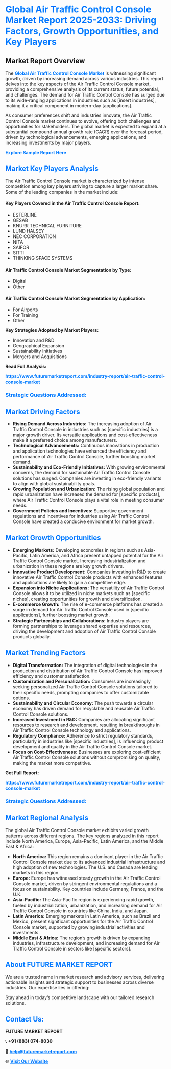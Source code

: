 <h1 style="color: #007BFF;">Global Air Traffic Control Console Market Report 2025-2033: Driving Factors, Growth Opportunities, and Key Players</h1>

<section id="overview">
<h2>Market Report Overview</h2>
<p>The <a href="https://www.futuremarketreport.com/industry-report/air-traffic-control-console-market" style="color: #007BFF; text-decoration: none;"><strong>Global Air Traffic Control Console Market</strong></a> is witnessing significant growth, driven by increasing demand across various industries. This report delves into the key aspects of the Air Traffic Control Console market, providing a comprehensive analysis of its current status, future potential, and challenges. The demand for Air Traffic Control Console has surged due to its wide-ranging applications in industries such as [insert industries], making it a critical component in modern-day [applications].</p>
<p>As consumer preferences shift and industries innovate, the Air Traffic Control Console market continues to evolve, offering both challenges and opportunities for stakeholders. The global market is expected to expand at a substantial compound annual growth rate (CAGR) over the forecast period, driven by technological advancements, emerging applications, and increasing investments by major players.</p>
</section>

<section id="overview">
<p><a href="https://www.futuremarketreport.com/request-sample/reportId=48490" style="color: #007BFF; text-decoration: none;"><strong>Explore Sample Report Here</strong></a></p>
</section>

<section id="key-players">
<h2 style="color: #007BFF;">Market Key Players Analysis</h2>
<p>The Air Traffic Control Console market is characterized by intense competition among key players striving to capture a larger market share. Some of the leading companies in the market include:</p>
<h4>Key Players Covered in the Air Traffic Control Console Report:</h4>
<ul><li>ESTERLINE</li><li>GESAB</li><li>KNURR TECHNICAL FURNITURE</li><li>LUND HALSEY</li><li>NEC CORPORATION</li><li>NITA</li><li>SAIFOR</li><li>SITTI</li><li>THINKING SPACE SYSTEMS</li></ul>
<h4>Air Traffic Control Console Market Segmentation by Type:</h4>
<ul><li>Digital</li><li>Other</li></ul>

<h4>Air Traffic Control Console Market Segmentation by Application:</h4>
<ul><li>For Airports</li><li>For Training</li><li>Other</li></ul>
<p><strong>Key Strategies Adopted by Market Players:</strong></p>
<ul>
<li>Innovation and R&D</li>
<li>Geographical Expansion</li>
<li>Sustainability Initiatives</li>
<li>Mergers and Acquisitions</li>
</ul>
</section>

<section>
<p><strong>Read Full Analysis: </strong></p><a href="https://www.futuremarketreport.com/industry-report/air-traffic-control-console-market" style="color: #007BFF; text-decoration: none;"><strong>https://www.futuremarketreport.com/industry-report/air-traffic-control-console-market</strong></a>
<h3 style="color: #007BFF;">Strategic Questions Addressed:</h3>
</section>

<section id="driving-factors">
<h2 style="color: #007BFF;">Market Driving Factors</h2>
<ul>
<li><strong>Rising Demand Across Industries:</strong> The increasing adoption of Air Traffic Control Console in industries such as [specific industries] is a major growth driver. Its versatile applications and cost-effectiveness make it a preferred choice among manufacturers.</li>
<li><strong>Technological Advancements:</strong> Continuous innovations in production and application technologies have enhanced the efficiency and performance of Air Traffic Control Console, further boosting market demand.</li>
<li><strong>Sustainability and Eco-Friendly Initiatives:</strong> With growing environmental concerns, the demand for sustainable Air Traffic Control Console solutions has surged. Companies are investing in eco-friendly variants to align with global sustainability goals.</li>
<li><strong>Growing Population and Urbanization:</strong> The rising global population and rapid urbanization have increased the demand for [specific products], where Air Traffic Control Console plays a vital role in meeting consumer needs.</li>
<li><strong>Government Policies and Incentives:</strong> Supportive government regulations and incentives for industries using Air Traffic Control Console have created a conducive environment for market growth.</li>
</ul>
</section>

<section id="growth-opportunities">
<h2 style="color: #007BFF;">Market Growth Opportunities</h2>
<ul>
<li><strong>Emerging Markets:</strong> Developing economies in regions such as Asia-Pacific, Latin America, and Africa present untapped potential for the Air Traffic Control Console market. Increasing industrialization and urbanization in these regions are key growth drivers.</li>
<li><strong>Innovative Product Development:</strong> Companies investing in R&D to create innovative Air Traffic Control Console products with enhanced features and applications are likely to gain a competitive edge.</li>
<li><strong>Expansion into Niche Applications:</strong> The versatility of Air Traffic Control Console allows it to be utilized in niche markets such as [specific niches], creating opportunities for growth and diversification.</li>
<li><strong>E-commerce Growth:</strong> The rise of e-commerce platforms has created a surge in demand for Air Traffic Control Console used in [specific applications], further boosting market growth.</li>
<li><strong>Strategic Partnerships and Collaborations:</strong> Industry players are forming partnerships to leverage shared expertise and resources, driving the development and adoption of Air Traffic Control Console products globally.</li>
</ul>
</section>

<section id="trending-factors">
<h2 style="color: #007BFF;">Market Trending Factors</h2>
<ul>
<li><strong>Digital Transformation:</strong> The integration of digital technologies in the production and distribution of Air Traffic Control Console has improved efficiency and customer satisfaction.</li>
<li><strong>Customization and Personalization:</strong> Consumers are increasingly seeking personalized Air Traffic Control Console solutions tailored to their specific needs, prompting companies to offer customizable options.</li>
<li><strong>Sustainability and Circular Economy:</strong> The push towards a circular economy has driven demand for recyclable and reusable Air Traffic Control Console solutions.</li>
<li><strong>Increased Investment in R&D:</strong> Companies are allocating significant resources to research and development, resulting in breakthroughs in Air Traffic Control Console technology and applications.</li>
<li><strong>Regulatory Compliance:</strong> Adherence to strict regulatory standards, particularly in industries like [specific industries], is influencing product development and quality in the Air Traffic Control Console market.</li>
<li><strong>Focus on Cost-Effectiveness:</strong> Businesses are exploring cost-efficient Air Traffic Control Console solutions without compromising on quality, making the market more competitive.</li>
</ul>
</section>

<section>
<p><strong>Get Full Report: </strong></p><a href="https://www.futuremarketreport.com/industry-report/air-traffic-control-console-market" style="color: #007BFF; text-decoration: none;"><strong>https://www.futuremarketreport.com/industry-report/air-traffic-control-console-market</strong></a>
<h3 style="color: #007BFF;">Strategic Questions Addressed:</h3>
</section>


<section id="regional-analysis">
<h2 style="color: #007BFF;">Market Regional Analysis</h2>
<p>The global Air Traffic Control Console market exhibits varied growth patterns across different regions. The key regions analyzed in this report include North America, Europe, Asia-Pacific, Latin America, and the Middle East & Africa:</p>
<ul>
<li><strong>North America:</strong> This region remains a dominant player in the Air Traffic Control Console market due to its advanced industrial infrastructure and high adoption of new technologies. The U.S. and Canada are leading markets in this region.</li>
<li><strong>Europe:</strong> Europe has witnessed steady growth in the Air Traffic Control Console market, driven by stringent environmental regulations and a focus on sustainability. Key countries include Germany, France, and the U.K.</li>
<li><strong>Asia-Pacific:</strong> The Asia-Pacific region is experiencing rapid growth, fueled by industrialization, urbanization, and increasing demand for Air Traffic Control Console in countries like China, India, and Japan.</li>
<li><strong>Latin America:</strong> Emerging markets in Latin America, such as Brazil and Mexico, present significant opportunities for the Air Traffic Control Console market, supported by growing industrial activities and investments.</li>
<li><strong>Middle East & Africa:</strong> The region’s growth is driven by expanding industries, infrastructure development, and increasing demand for Air Traffic Control Console in sectors like [specific sectors].</li>
</ul>
</section>

<footer>
<h2 style="color: #007BFF;">About FUTURE MARKET REPORT</h2>
<p>We are a trusted name in market research and advisory services, delivering actionable insights and strategic support to businesses across diverse industries. Our expertise lies in offering:</p>

<p>Stay ahead in today’s competitive landscape with our tailored research solutions.</p>

<h2 style="color: #007BFF;">Contact Us:</h2>
<p><strong>FUTURE MARKET REPORT</strong></p>
<p>📞 <strong>+91 (883) 074-8030</strong></p>
<p>📧 <strong><a href="mailto:help@futuremarketreport.com" style="color: #007BFF;">help@futuremarketreport.com</a></strong></p>
<p>🌐 <strong><a href="https://www.futuremarketreport.com/" style="color: #007BFF;">Visit Our Website</a></strong></p>
</footer>